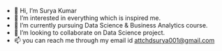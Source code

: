 - 👋 Hi, I’m Surya Kumar
- 👀 I’m interested in everything which is inspired me.
- 🌱 I’m currently pursuing Data Science & Business Analytics course.
- 💞️ I’m looking to collaborate on Data Science project.
- 📫 you can reach me through my email id attchdsurya001@gmail.com

<!---
suryakumar001/suryakumar001 is a ✨ special ✨ repository because its `README.md` (this file) appears on your GitHub profile.
You can click the Preview link to take a look at your changes.
--->
